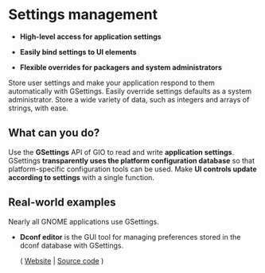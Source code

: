 # Settings management

  - **High-level access for application settings**

  - **Easily bind settings to UI elements**

  - **Flexible overrides for packagers and system administrators**

Store user settings and make your application respond to them
automatically with GSettings. Easily override settings defaults as a
system administrator. Store a wide variety of data, such as integers and
arrays of strings, with ease.

## What can you do?

Use the **GSettings** API of GIO to read and write **application
settings**. GSettings **transparently uses the platform configuration
database** so that platform-specific configuration tools can be used.
Make **UI controls update according to settings** with a single
function.

## Real-world examples

Nearly all GNOME applications use GSettings.

  - **Dconf editor** is the GUI tool for managing preferences stored in
    the dconf database with GSettings.
    
    (
    [Website](https://developer.gnome.org/dconf/unstable/dconf-editor.html)
    | [Source code](https://git.gnome.org/browse/dconf/tree/editor) )
